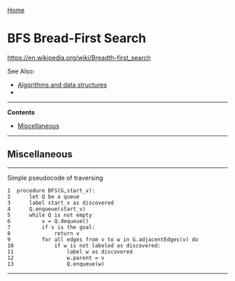 [Home](Readme.md)
# BFS Bread-First Search

https://en.wikipedia.org/wiki/Breadth-first_search

See Also:

- [Algorithms and data structures](AlgorithmsDataStructures.md)
- 

---

**Contents**

- [Miscellaneous](BFS.md#miscellaneous)

---

## Miscellaneous

---

Simple pseudocode of traversing

    1  procedure BFS(G,start_v):
    2      let Q be a queue
    3      label start_v as discovered
    4      Q.enqueue(start_v)
    5      while Q is not empty
    6          v = Q.dequeue()
    7          if v is the goal:
    8              return v
    9          for all edges from v to w in G.adjacentEdges(v) do
    10             if w is not labeled as discovered:
    11                 label w as discovered
    12                 w.parent = v
    13                 Q.enqueue(w) 

---
